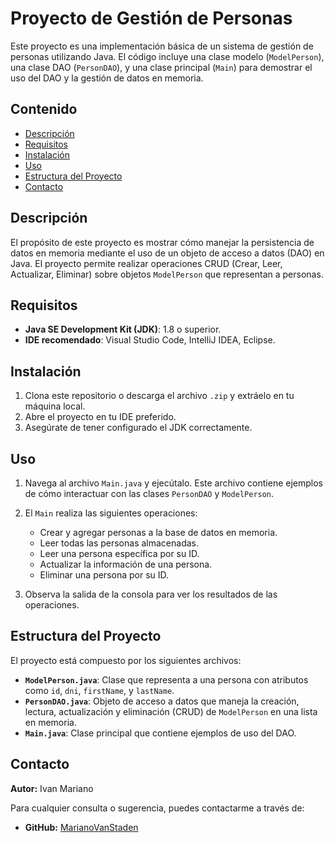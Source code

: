 # Proyecto de Gestión de Personas

Este proyecto es una implementación básica de un sistema de gestión de personas utilizando Java. El código incluye una clase modelo (`ModelPerson`), una clase DAO (`PersonDAO`), y una clase principal (`Main`) para demostrar el uso del DAO y la gestión de datos en memoria.

## Contenido

- [Descripción](#descripción)
- [Requisitos](#requisitos)
- [Instalación](#instalación)
- [Uso](#uso)
- [Estructura del Proyecto](#estructura-del-proyecto)
- [Contacto](#contacto)

## Descripción

El propósito de este proyecto es mostrar cómo manejar la persistencia de datos en memoria mediante el uso de un objeto de acceso a datos (DAO) en Java. El proyecto permite realizar operaciones CRUD (Crear, Leer, Actualizar, Eliminar) sobre objetos `ModelPerson` que representan a personas.

## Requisitos

- **Java SE Development Kit (JDK)**: 1.8 o superior.
- **IDE recomendado**: Visual Studio Code, IntelliJ IDEA, Eclipse.

## Instalación

1. Clona este repositorio o descarga el archivo `.zip` y extráelo en tu máquina local.
2. Abre el proyecto en tu IDE preferido.
3. Asegúrate de tener configurado el JDK correctamente.

## Uso

1. Navega al archivo `Main.java` y ejecútalo. Este archivo contiene ejemplos de cómo interactuar con las clases `PersonDAO` y `ModelPerson`.
2. El `Main` realiza las siguientes operaciones:
   - Crear y agregar personas a la base de datos en memoria.
   - Leer todas las personas almacenadas.
   - Leer una persona específica por su ID.
   - Actualizar la información de una persona.
   - Eliminar una persona por su ID.
   
3. Observa la salida de la consola para ver los resultados de las operaciones.

## Estructura del Proyecto

El proyecto está compuesto por los siguientes archivos:

- **`ModelPerson.java`**: Clase que representa a una persona con atributos como `id`, `dni`, `firstName`, y `lastName`.
- **`PersonDAO.java`**: Objeto de acceso a datos que maneja la creación, lectura, actualización y eliminación (CRUD) de `ModelPerson` en una lista en memoria.
- **`Main.java`**: Clase principal que contiene ejemplos de uso del DAO.

## Contacto

**Autor:** Ivan Mariano

Para cualquier consulta o sugerencia, puedes contactarme a través de:

- **GitHub:** [MarianoVanStaden](https://github.com/MarianoVanStaden)

